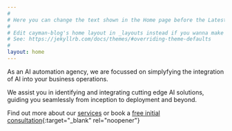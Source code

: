 ```yaml
---
#
# Here you can change the text shown in the Home page before the Latest Posts section.
#
# Edit cayman-blog's home layout in _layouts instead if you wanna make some changes
# See: https://jekyllrb.com/docs/themes/#overriding-theme-defaults
#
layout: home
---
```


As an AI automation agency, we are focussed on simplyfying the integration of AI into your business operations.

We assist you in identifying and integrating cutting edge AI solutions, guiding you seamlessly from inception to deployment and beyond.

Find out more about our [services](services.html) or book a [free initial consultation](https://calendly.com/the-futurai/free-initial-ai-consultation){:target="_blank" rel="noopener"}
